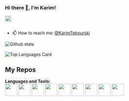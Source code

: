 ### Hi there 👋, I'm Karim!

<a href="https://www.linkedin.com/in/abd-el-karim-tebourski-0b55931b3/">
  <img align="left" alt="Karim Tebourski | Large" width="21px" src="https://raw.githubusercontent.com/louay47/louay47/main/assets/LinkedIn_logo_initials.png"/>
</a>

<br />
<br />

- 📫 How to reach me: <a href="https://www.linkedin.com/in/abd-el-karim-tebourski-0b55931b3/">@KarimTebourski</a> 


![Github stats](https://github-readme-stats.vercel.app/api?username=KarimTebourski&theme=highcontrast&show_icons=true&count_private=true)<br />
<br />
![Top Languages Card](https://github-readme-stats.vercel.app/api/top-langs/?username=KarimTebourski&layout=compact)

## My Repos





**Languages and Tools:**  
<code><img height="40" src="[https://miro.medium.com/v2/resize:fit:828/format:webp/1*Yafu7ihc1LFuP4azerAa4w.png"></code>
<code><img height="40" src="https://raw.githubusercontent.com/louay47/louay47/main/assets/java.png"></code>
<code><img height="40" src="https://raw.githubusercontent.com/louay47/louay47/main/assets/android.png"></code>
<code><img height="40" src="https://raw.githubusercontent.com/louay47/louay47/main/assets/angular.png"></code>
<code><img height="40" src="https://raw.githubusercontent.com/louay47/louay47/main/assets/flutter.png"></code> 
<code><img height="40" src="https://raw.githubusercontent.com/louay47/louay47/main/assets/c (1).png"></code> 
<code><img height="40" src="https://raw.githubusercontent.com/shinokada/shinokada/master/assets/javascript.png"></code>
<code><img height="40" src="https://raw.githubusercontent.com/shinokada/shinokada/master/assets/php.png"></code>
<code><img height="40" src="https://raw.githubusercontent.com/shinokada/shinokada/master/assets/visual-studio-code.png"></code>

